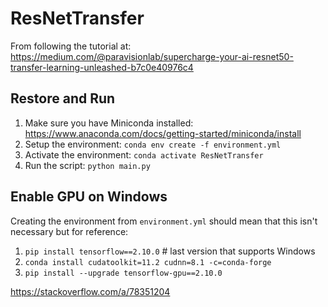 # ResNetTransfer

From following the tutorial at: https://medium.com/@paravisionlab/supercharge-your-ai-resnet50-transfer-learning-unleashed-b7c0e40976c4

## Restore and Run
1. Make sure you have Miniconda installed: https://www.anaconda.com/docs/getting-started/miniconda/install
1. Setup the environment: `conda env create -f environment.yml`
1. Activate the environment: `conda activate ResNetTransfer`
1. Run the script: `python main.py`

## Enable GPU on Windows
Creating the environment from `environment.yml` should mean that this isn't necessary but for reference:
1. `pip install tensorflow==2.10.0` # last version that supports Windows
1. `conda install cudatoolkit=11.2 cudnn=8.1 -c=conda-forge`
1. `pip install --upgrade tensorflow-gpu==2.10.0`

https://stackoverflow.com/a/78351204
